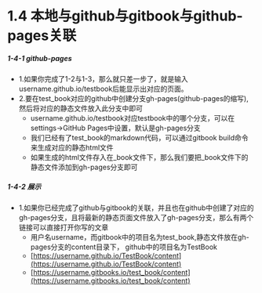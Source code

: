 # 1.4 本地与github与gitbook与github-pages关联

##### 1-4-1 github-pages
- 1.如果你完成了1-2与1-3，那么就只差一步了，就是输入username.github.io/testbook后能显示出对应的页面。
- 2.要在test_book对应的github中创建分支gh-pages(github-pages的缩写),然后将对应的静态文件放入此分支中即可
	- username.github.io/testbook对应testbook中的哪个分支，可以在settings->GitHub Pages中设置，默认是gh-pages分支
	- 我们已经有了test_book的markdown代码，可以通过gitbook build命令来生成对应的静态html文件
	- 如果生成的html文件存入在_book文件下，那么我们要把_book文件下的静态文件添加到gh-pages分支即可

##### 1-4-2 展示
- 1.如果你已经完成了github与gitbook的关联，并且也在github中创建了对应的gh-pages分支，且将最新的静态页面文件放入了gh-pages分支，那么有两个链接可以直接打开你写的文章
	- 用户名username，而gitbook中的项目名为test_book,静态文件放在gh-pages分支的content目录下， github中的项目名为TestBook
	- [https://username.github.io/TestBook/content](https://username.github.io/TestBook/content)
	- [https://username.gitbooks.io/test_book/content](https://username.gitbooks.io/test_book/content)

	
